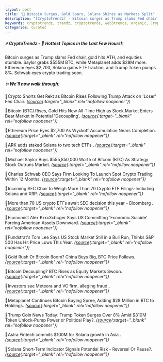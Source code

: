 ```yaml
---
layout: post
title: "🌅 Bitcoin Surges, Gold Soars, Solana Shines as Markets Split"
description: "[CryptoTrendz] - Bitcoin surges as Trump slams Fed chair, gold hits ATH, and equities stumble. Saylor grabs $555M BTC, while Metaplanet adds $28M more. Ethereum eyes $2,700, Solana gains ETF traction, and Trump Token pumps 8%. Schwab eyes crypto trading soon."
keywords: cryptotrendz, trendz, cryptotrends, web3trends, organic, Crypto, growth, Assets, CEO, Bitcoin, Token, Asia, Trading, BTC, Market, Trump, SEC, China, XRP
categories: curated
---
```


##### ⚡ CryptoTrendz - 📌 *Hottest Topics in the Last Few Hours!:*

Bitcoin surges as Trump slams Fed chair, gold hits ATH, and equities stumble. Saylor grabs $555M BTC, while Metaplanet adds $28M more. Ethereum eyes $2,700, Solana gains ETF traction, and Trump Token pumps 8%. Schwab eyes crypto trading soon.

##### ✨ *We’ll now walk through:*


🔹Crypto Shorts Get Rekt as Bitcoin Rises Following Trump Attack on 'Loser' Fed Chair. *([source](https://s.avyag.com/tva5){:target="_blank" rel="nofollow noopener"})*

🔹Bitcoin (BTC) Rises, Gold Hits New All-Time High as Stock Market Enters Bear Market in Potential 'Decoupling'. *([source](https://s.avyag.com/t1ht){:target="_blank" rel="nofollow noopener"})*

🔹Ethereum Price Eyes $2,700 As Wyckoff Accumulation Nears Completion. *([source](https://s.avyag.com/5d4k){:target="_blank" rel="nofollow noopener"})*

🔹ARK adds staked Solana to two tech ETFs . *([source](https://s.avyag.com/0x1e){:target="_blank" rel="nofollow noopener"})*

🔹Michael Saylor Buys $555,850,000 Worth of Bitcoin (BTC) As Strategy Stock Outruns Market. *([source](https://s.avyag.com/lh3c){:target="_blank" rel="nofollow noopener"})*

🔹Charles Schwab CEO Says Firm Looking To Launch Spot Crypto Trading Within 12 Months. *([source](https://s.avyag.com/wbi2){:target="_blank" rel="nofollow noopener"})*

🔹Incoming SEC Chair to Weigh More Than 70 Crypto ETF Filings-Including Solana and XRP. *([source](https://s.avyag.com/n9l7){:target="_blank" rel="nofollow noopener"})*

🔹More than 70 US crypto ETFs await SEC decision this year - Bloomberg . *([source](https://s.avyag.com/s47d){:target="_blank" rel="nofollow noopener"})*

🔹Economist Alex Krxc3xbcger Says US Committing 'Economic Suicide' Forcing American Assets Downward. *([source](https://s.avyag.com/rtu8){:target="_blank" rel="nofollow noopener"})*

🔹Fundstrat's Tom Lee Says US Stock Market Still in a Bull Run, Thinks S&P 500 Has Hit Price Lows This Year. *([source](https://s.avyag.com/5v53){:target="_blank" rel="nofollow noopener"})*

🔹Gold Rush Or Bitcoin Boom? China Buys Big, BTC Price Follows. *([source](https://s.avyag.com/kknx){:target="_blank" rel="nofollow noopener"})*

🔹Bitcoin Decoupling? BTC Rises as Equity Markets Swoon. *([source](https://s.avyag.com/p26r){:target="_blank" rel="nofollow noopener"})*

🔹Investors sue Meteora and VC firm, alleging fraud . *([source](https://s.avyag.com/ji4p){:target="_blank" rel="nofollow noopener"})*

🔹Metaplanet Continues Bitcoin Buying Spree, Adding $28 Million in BTC to Holdings. *([source](https://s.avyag.com/mf6m){:target="_blank" rel="nofollow noopener"})*

🔹Trump Coin News Today: Trump Token Surges Over 8% Amid $310M Token Unlock-Pump Power or Political Play?. *([source](https://s.avyag.com/ruiz){:target="_blank" rel="nofollow noopener"})*

🔹Astra Fintech commits $100M for Solana growth in Asia . *([source](https://s.avyag.com/8ttt){:target="_blank" rel="nofollow noopener"})*

🔹Solana Short-Term Indicator Signals Potential Risk - Reversal Or Pause?. *([source](https://s.avyag.com/c5yu){:target="_blank" rel="nofollow noopener"})*
